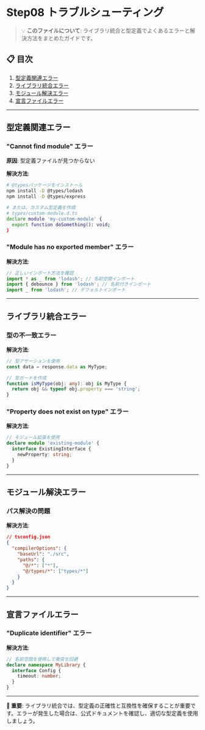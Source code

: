 # Step08 トラブルシューティング

> 💡 **このファイルについて**: ライブラリ統合と型定義でよくあるエラーと解決方法をまとめたガイドです。

## 📋 目次
1. [型定義関連エラー](#型定義関連エラー)
2. [ライブラリ統合エラー](#ライブラリ統合エラー)
3. [モジュール解決エラー](#モジュール解決エラー)
4. [宣言ファイルエラー](#宣言ファイルエラー)

---

## 型定義関連エラー

### "Cannot find module" エラー
**原因**: 型定義ファイルが見つからない

**解決方法**:
```bash
# @typesパッケージをインストール
npm install -D @types/lodash
npm install -D @types/express

# または、カスタム型定義を作成
# types/custom-module.d.ts
declare module 'my-custom-module' {
  export function doSomething(): void;
}
```

### "Module has no exported member" エラー
**解決方法**:
```typescript
// 正しいインポート方法を確認
import * as _ from 'lodash'; // 名前空間インポート
import { debounce } from 'lodash'; // 名前付きインポート
import _ from 'lodash'; // デフォルトインポート
```

---

## ライブラリ統合エラー

### 型の不一致エラー
**解決方法**:
```typescript
// 型アサーションを使用
const data = response.data as MyType;

// 型ガードを作成
function isMyType(obj: any): obj is MyType {
  return obj && typeof obj.property === 'string';
}
```

### "Property does not exist on type" エラー
**解決方法**:
```typescript
// モジュール拡張を使用
declare module 'existing-module' {
  interface ExistingInterface {
    newProperty: string;
  }
}
```

---

## モジュール解決エラー

### パス解決の問題
**解決方法**:
```json
// tsconfig.json
{
  "compilerOptions": {
    "baseUrl": "./src",
    "paths": {
      "@/*": ["*"],
      "@/types/*": ["types/*"]
    }
  }
}
```

---

## 宣言ファイルエラー

### "Duplicate identifier" エラー
**解決方法**:
```typescript
// 名前空間を使用して衝突を回避
declare namespace MyLibrary {
  interface Config {
    timeout: number;
  }
}
```

---

**📌 重要**: ライブラリ統合では、型定義の正確性と互換性を確保することが重要です。エラーが発生した場合は、公式ドキュメントを確認し、適切な型定義を使用しましょう。
